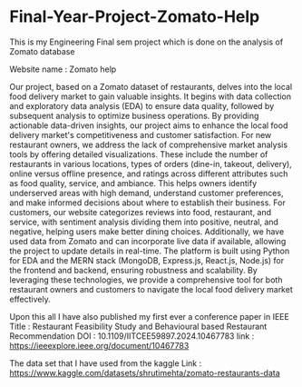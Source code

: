 # Final-Year-Project-Zomato-Help
This is my Engineering Final sem project which is done on the analysis of Zomato database

Website name : Zomato help

Our project, based on a Zomato dataset of restaurants, delves into the local food delivery market to gain
valuable insights. It begins with data collection and exploratory data analysis (EDA) to ensure data quality,
followed by subsequent analysis to optimize business operations. By providing actionable data-driven
insights, our project aims to enhance the local food delivery market's competitiveness and customer
satisfaction. For new restaurant owners, we address the lack of comprehensive market analysis tools by
offering detailed visualizations. These include the number of restaurants in various locations, types of
orders (dine-in, takeout, delivery), online versus offline presence, and ratings across different attributes
such as food quality, service, and ambiance. This helps owners identify underserved areas with high
demand, understand customer preferences, and make informed decisions about where to establish their
business. For customers, our website categorizes reviews into food, restaurant, and service, with sentiment
analysis dividing them into positive, neutral, and negative, helping users make better dining choices.
Additionally, we have used data from Zomato and can incorporate live data if available, allowing the
project to update details in real-time. The platform is built using Python for EDA and the MERN stack
(MongoDB, Express.js, React.js, Node.js) for the frontend and backend, ensuring robustness and
scalability. By leveraging these technologies, we provide a comprehensive tool for both restaurant owners
and customers to navigate the local food delivery market effectively.

Upon this all I have also published my first ever a conference paper in IEEE
Title : Restaurant Feasibility Study and Behavioural based Restaurant Recommendation
DOI : 10.1109/IITCEE59897.2024.10467783 
link : https://ieeexplore.ieee.org/document/10467783

The data set that I have used from the kaggle
Link : https://www.kaggle.com/datasets/shrutimehta/zomato-restaurants-data
